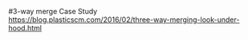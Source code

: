#3-way merge Case Study  
<https://blog.plasticscm.com/2016/02/three-way-merging-look-under-hood.html>
